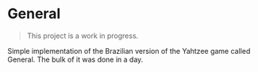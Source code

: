 # General

> This project is a work in progress.

Simple implementation of the Brazilian version of the Yahtzee game called General. The bulk of it was done in a day.
